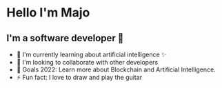 # Hello I'm Majo

## I'm a software developer 👋

- 🌱 I'm currently learning about artificial intelligence :sparkles:
- :hugs: I'm looking to collaborate with other developers
- 🥅 Goals 2022: Learn more about Blockchain and Artificial Intelligence.
- ⚡ Fun fact: I love to draw and play the guitar
